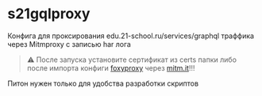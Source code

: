 # s21gqlproxy
Конфига для проксирования edu.21-school.ru/services/graphql траффика через Mitmproxy с записью har лога

> :warning: После запуска установите сертификат из certs папки либо после импорта конфиги [foxyproxy](https://getfoxyproxy.org/downloads/) через [mitm.it](http://mitm.it)!!!

Питон нужен только для удобства разработки скриптов